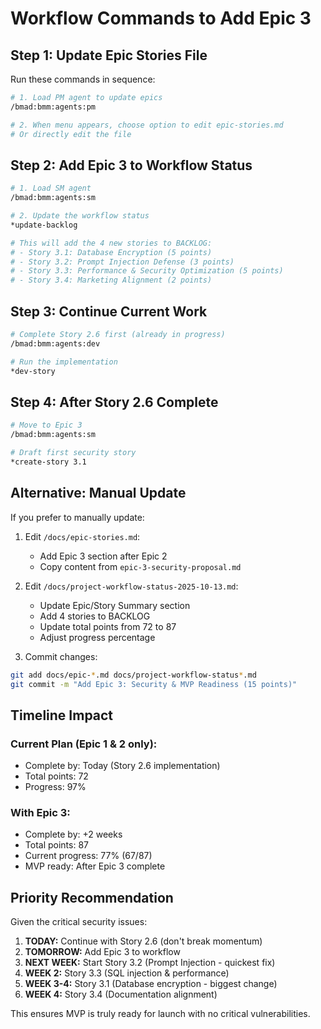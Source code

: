 # Workflow Commands to Add Epic 3

## Step 1: Update Epic Stories File
Run these commands in sequence:

```bash
# 1. Load PM agent to update epics
/bmad:bmm:agents:pm

# 2. When menu appears, choose option to edit epic-stories.md
# Or directly edit the file
```

## Step 2: Add Epic 3 to Workflow Status

```bash
# 1. Load SM agent
/bmad:bmm:agents:sm

# 2. Update the workflow status
*update-backlog

# This will add the 4 new stories to BACKLOG:
# - Story 3.1: Database Encryption (5 points)
# - Story 3.2: Prompt Injection Defense (3 points)
# - Story 3.3: Performance & Security Optimization (5 points)
# - Story 3.4: Marketing Alignment (2 points)
```

## Step 3: Continue Current Work

```bash
# Complete Story 2.6 first (already in progress)
/bmad:bmm:agents:dev

# Run the implementation
*dev-story
```

## Step 4: After Story 2.6 Complete

```bash
# Move to Epic 3
/bmad:bmm:agents:sm

# Draft first security story
*create-story 3.1
```

## Alternative: Manual Update
If you prefer to manually update:

1. Edit `/docs/epic-stories.md`:
   - Add Epic 3 section after Epic 2
   - Copy content from `epic-3-security-proposal.md`

2. Edit `/docs/project-workflow-status-2025-10-13.md`:
   - Update Epic/Story Summary section
   - Add 4 stories to BACKLOG
   - Update total points from 72 to 87
   - Adjust progress percentage

3. Commit changes:
```bash
git add docs/epic-*.md docs/project-workflow-status*.md
git commit -m "Add Epic 3: Security & MVP Readiness (15 points)"
```

## Timeline Impact

### Current Plan (Epic 1 & 2 only):
- Complete by: Today (Story 2.6 implementation)
- Total points: 72
- Progress: 97%

### With Epic 3:
- Complete by: +2 weeks
- Total points: 87
- Current progress: 77% (67/87)
- MVP ready: After Epic 3 complete

## Priority Recommendation

Given the critical security issues:

1. **TODAY:** Continue with Story 2.6 (don't break momentum)
2. **TOMORROW:** Add Epic 3 to workflow
3. **NEXT WEEK:** Start Story 3.2 (Prompt Injection - quickest fix)
4. **WEEK 2:** Story 3.3 (SQL injection & performance)
5. **WEEK 3-4:** Story 3.1 (Database encryption - biggest change)
6. **WEEK 4:** Story 3.4 (Documentation alignment)

This ensures MVP is truly ready for launch with no critical vulnerabilities.